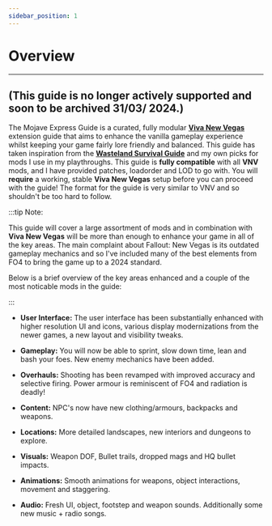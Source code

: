 ```yaml
---
sidebar_position: 1
---
```


# Overview

---

## (This guide is no longer actively supported and soon to be archived 31/03/ 2024.)

The Mojave Express Guide is a curated, fully modular **[Viva New Vegas](https://vivanewvegas.moddinglinked.com/)** extension guide that aims to enhance the vanilla gameplay experience whilst keeping your game fairly lore friendly and balanced. This guide has taken inspiration from the **[Wasteland Survival Guide](https://wastelandsurvivalguide.com/)** and my own picks for mods I use in my playthroughs. This guide is **fully compatible** with all **VNV** mods, and I have provided patches, loadorder and LOD to go with. You will **require** a working, stable **Viva New Vegas** setup before you can proceed with the guide! The format for the guide is very similar to VNV and so shouldn't be too hard to follow.

:::tip Note:

This guide will cover a large assortment of mods and in combination with **Viva New Vegas** will be more than enough to enhance your game in all of the key areas. The main complaint about Fallout: New Vegas is its outdated gameplay mechanics and so I've included many of the best elements from FO4 to bring the game up to a 2024 standard.

Below is a brief overview of the key areas enhanced and a couple of the most noticable mods in the guide:

:::

- **User Interface:** The user interface has been substantially enhanced with higher resolution UI and icons, various display modernizations from the newer games, a new layout and visibility tweaks.  


- **Gameplay:** You will now be able to sprint, slow down time, lean and bash your foes. New enemy mechanics have been added.  


- **Overhauls:** Shooting has been revamped with improved accuracy and selective firing. Power armour is reminiscent of FO4 and radiation is deadly!  


- **Content:** NPC's now have new clothing/armours, backpacks and weapons.  


- **Locations:** More detailed landscapes, new interiors and dungeons to explore.  


- **Visuals:** Weapon DOF, Bullet trails, dropped mags and HQ bullet impacts.  


- **Animations:** Smooth animations for weapons, object interactions, movement and staggering.


- **Audio:** Fresh UI, object, footstep and weapon sounds. Additionally some new music + radio songs.  

